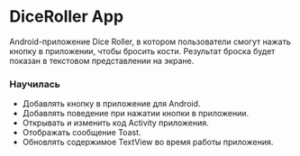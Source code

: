 # DiceRoller App

Android-приложение Dice Roller, в котором пользователи смогут нажать кнопку в приложении, 
чтобы бросить кости. Результат броска будет показан в текстовом представлении на экране.

### Научилась
- Добавлять кнопку в приложение для Android.
- Добавлять поведение при нажатии кнопки в приложении.
- Открывать и изменить код Activity приложения.
- Отображать сообщение Toast.
- Обновлять содержимое TextView во время работы приложения.

